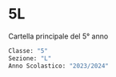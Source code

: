 # 5L

Cartella principale del 5° anno

```python
Classe: "5"
Sezione: "L"
Anno Scolastico: "2023/2024"
```
